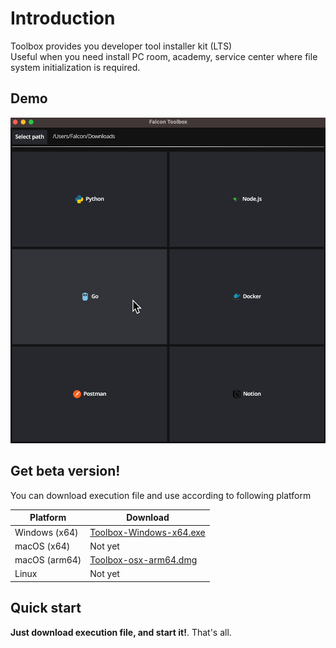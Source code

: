 
# Introduction
Toolbox provides you developer tool installer kit (LTS) \
Useful when you need install PC room, academy, service center where file system initialization is required.

## Demo
![toolbox_demo](assets/app_demo.gif)

## Get beta version!
You can download execution file and use according to following platform

| Platform      | Download                                                                                                                 |
|---------------|--------------------------------------------------------------------------------------------------------------------------|
| Windows (x64) | [Toolbox-Windows-x64.exe](https://github.com/milkcoke/toolbox-gui/releases/download/v1.0.1-beta/Toolbox-Windows-x64.exe) |
| macOS (x64)   | Not yet                                                                                                                  |
| macOS (arm64) | [Toolbox-osx-arm64.dmg](https://github.com/milkcoke/toolbox-gui/releases/download/v1.0.1-beta/Toolbox-osx-arm64.dmg)     |
| Linux         | Not yet                                                                                                                  |

## Quick start
**Just download execution file, and start it!**. 
That's all.
